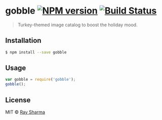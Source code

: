 # gobble [![NPM version](https://badge.fury.io/js/gobble.svg)](https://npmjs.org/package/gobble) [![Build Status](https://travis-ci.org/RaySSharma/gobble.svg?branch=master)](https://travis-ci.org/RaySSharma/gobble)

> Turkey-themed image catalog to boost the holiday mood.

## Installation

```sh
$ npm install --save gobble
```

## Usage

```js
var gobble = require('gobble');
gobble();
```

## License

MIT © [Ray Sharma](rayssharma.com)
